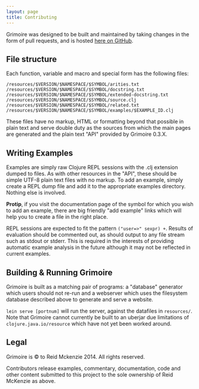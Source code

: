 ```yaml
---
layout: page
title: Contributing
---
```


Grimoire was designed to be built and maintained by taking changes in
the form of pull requests, and is hosted
[here on GitHub](https://github.com/arrdem/grimoire).

## File structure

Each function, variable and macro and special form has the following files:

```
/resources/$VERSION/$NAMESPACE/$SYMBOL/arities.txt
/resources/$VERSION/$NAMESPACE/$SYMBOL/docstring.txt
/resources/$VERSION/$NAMESPACE/$SYMBOL/extended-docstring.txt
/resources/$VERSION/$NAMESPACE/$SYMBOL/source.clj
/resources/$VERSION/$NAMESPACE/$SYMBOL/related.txt
/resources/$VERSION/$NAMESPACE/$SYMBOL/examples/$EXAMPLE_ID.clj
```

These files have no markup, HTML or formatting beyond that possible in
plain text and serve double duty as the sources from which the main
pages are generated and the plain text "API" provided by Grimoire 0.3.X.

## Writing Examples

Examples are simply raw Clojure REPL sessions with the .clj extension
dumped to files. As with other resources in the "API", these should be
simple UTF-8 plain text files with no markup. To add an example,
simply create a REPL dump file and add it to the appropriate examples
directory. Nothing else is involved.

**Protip**, if you visit the documentation page of the symbol for
which you wish to add an example, there are big friendly "add example"
links which will help you to create a file in the right place.

REPL sessions are expected to fit the pattern `("user=>" sexpr) +`.
Results of evaluation should be commented out, as should output to any
file stream such as stdout or stderr. This is required in the
interests of providing automatic example analysis in the future
although it may not be reflected in current examples.

## Building & Running Grimoire

Grimoire is built as a matching pair of programs: a "database"
generator which users should not re-run and a webserver which uses the
filesystem database described above to generate and serve a website.

`lein serve [portnum]` will run the server, against the datafiles in
`resources/`. Note that Grimoire cannot currently be built to an
uberjar due limitations of `clojure.java.io/resource` which have not
yet been worked around.

## Legal

Grimoire is &copy; to Reid Mckenzie 2014. All rights reserved.

Contributors release examples, commentary, documentation, code and
other content submitted to this project to the sole ownership of Reid
McKenzie as above.
